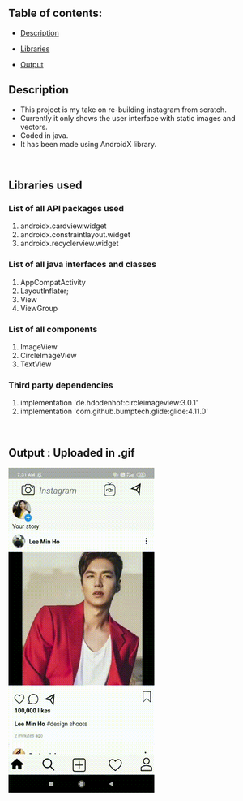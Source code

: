 ## Table of contents:

* [Description](#B)

* [Libraries](#L)

* [Output](#O)



<a name="B"></a>
## Description

* This project is my take on re-building instagram from scratch. 
* Currently it only shows the user interface with static images and vectors.
* Coded in java.
* It has been made using AndroidX library.
 

<br/>

<a name="L"></a>
## Libraries used

### List of all API packages used

1. androidx.cardview.widget
2. androidx.constraintlayout.widget
3. androidx.recyclerview.widget

### List of all java interfaces and classes

1. AppCompatActivity 
2. LayoutInflater;
3. View
4. ViewGroup

### List of all components

1. ImageView
2. CircleImageView
3. TextView

### Third party dependencies

1. implementation 'de.hdodenhof:circleimageview:3.0.1'
2. implementation 'com.github.bumptech.glide:glide:4.11.0'

<br/>

<a name="O"></a>
## Output : Uploaded in .gif

![](output.gif)
